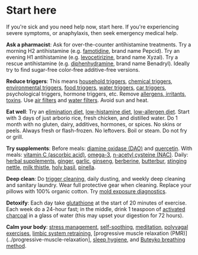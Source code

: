 <!--
source: jph
tags: starters
-->

# Start here

If you're sick and you need help now, start here. If you're experiencing severe symptoms, or anaphylaxis, then seek emergency medical help.

**Ask a pharmacist**: Ask for over-the-counter antihistamine treatments.
Try a morning H2 antihistamine (e.g. [famotidine](../famotidine/), brand name Pepcid).
Try an evening H1 antihistamine (e.g. [levocetirizine](../levocetirizine/), brand name Xyzal).
Try a rescue antihistamine (e.g. [diphenhydramine](../diphenhydramine/), brand name Benadryl).
Ideally try to find sugar-free color-free additive-free versions.

**Reduce triggers**: This means [household triggers](../household-triggers/), [chemical triggers](../chemical-triggers/), [environmental triggers](../environmental-triggers/), [food triggers](../food-triggers/), [water triggers](../water-triggers/), [car triggers](../car-triggers/), psychological triggers, hormone triggers, etc.  Remove [allergens, irritants, toxins](../allergens-irritants-toxins/). Use [air filters](../air-filters/) and [water filters](../water-filters/). Avoid sun and heat.

**Eat well**: Try an [elimination diet](../elimination-diet/), [low-histamine diet](../low-histamine-diet/), [low-allergen diet](../low-allergen-diet/).
Start with 3 days of just arborio rice, fresh chicken, and distilled water.
Do 1 month with no gluten, dairy, additives, hormones, or spices.
No skins or peels. Always fresh or flash-frozen. No leftovers.
Boil or steam. Do not fry or grill. 

**Try supplements**: Before meals: [diamine oxidase (DAO)](../diamine-oxidase/) and [quercetin](../quercetin/).
With meals: [vitamin C (ascorbic acid)](../vitamin-c-ascorbic-acid/), [omega-3](../omega-3/), [n-acetyl cysteine (NAC)](../n-acetyl-cysteine/).
Daily: [herbal supplements](../herbal-supplements/), [ginger](../ginger/), [garlic](../garlic/), [ginseng](../ginseng/), [berberine](../berberine/), [butterbur](../butterbur/), [stinging nettle](../stinging-nettle/), [milk thistle](../milk-thistle/), [holy basil](../holy-basil/), [pinella](../pinella/).

**Deep clean**: Do [trigger cleaning](../trigger-cleaning/), daily dusting, and weekly deep cleaning and sanitary laundry. Wear full protective gear when cleaning. Replace your pillows with 100% organic cotton. Try [mold exposure diagnostics](../mold-exposure-diagnostics/).

**Detoxify**: Each day take [glutathione](../glutathione/) at the start of 20 minutes of exercise.
Each week do a 24-hour fast; in the middle, drink 1 teaspoon of [activated charcoal](../activated-charcoal/)
in a glass of water (this may upset your digestion for 72 hours).

**Calm your body**: [stress management](../stress-management/), [self-soothing](../self-soothing/), [meditation](../meditation/), [polyvagal exercises](../polyvagal-exercises/), [limbic system retraining](../limbic-system-retraining/), [progressive muscle relaxation (PMR)](../progressive-muscle-relaxation], [sleep hygiene](../sleep-hygiene/), and [Buteyko breathing method](../buteyko-breathing-method/).
